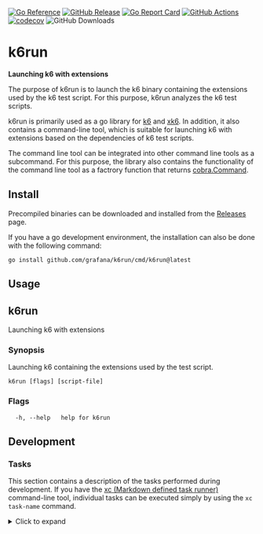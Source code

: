[![Go Reference](https://pkg.go.dev/badge/github.com/grafana/k6run.svg)](https://pkg.go.dev/github.com/grafana/k6run)
[![GitHub Release](https://img.shields.io/github/v/release/grafana/k6run)](https://github.com/grafana/k6run/releases/)
[![Go Report Card](https://goreportcard.com/badge/github.com/grafana/k6run)](https://goreportcard.com/report/github.com/grafana/k6run)
[![GitHub Actions](https://github.com/grafana/k6run/actions/workflows/test.yml/badge.svg)](https://github.com/grafana/k6run/actions/workflows/test.yml)
[![codecov](https://codecov.io/gh/grafana/k6run/graph/badge.svg?token=X9EUHZZADY)](https://codecov.io/gh/grafana/k6run)
![GitHub Downloads](https://img.shields.io/github/downloads/grafana/k6run/total)

<h1 name="title">k6run</h1>

**Launching k6 with extensions**

The purpose of k6run is to launch the k6 binary containing the extensions used by the k6 test script. For this purpose, k6run analyzes the k6 test scripts.

k6run is primarily used as a go library for [k6](https://github.com/grafana/k6) and [xk6](https://github.com/grafana/xk6). In addition, it also contains a command-line tool, which is suitable for launching k6 with extensions based on the dependencies of k6 test scripts.

The command line tool can be integrated into other command line tools as a subcommand. For this purpose, the library also contains the functionality of the command line tool as a factrory function that returns [cobra.Command](https://pkg.go.dev/github.com/spf13/cobra#Command).

## Install

Precompiled binaries can be downloaded and installed from the [Releases](https://github.com/grafana/k6run/releases) page.

If you have a go development environment, the installation can also be done with the following command:

```
go install github.com/grafana/k6run/cmd/k6run@latest
```

## Usage

<!-- #region cli -->
## k6run

Launching k6 with extensions

### Synopsis

Launching k6 containing the extensions used by the test script.


```
k6run [flags] [script-file]
```

### Flags

```
  -h, --help   help for k6run
```

<!-- #endregion cli -->

## Development

### Tasks

This section contains a description of the tasks performed during development. If you have the [xc (Markdown defined task runner)](https://github.com/joerdav/xc) command-line tool, individual tasks can be executed simply by using the `xc task-name` command.

<details><summary>Click to expand</summary>

#### readme

Update documentation in README.md.

```
go run ./tools/gendoc README.md
```

#### lint

Run the static analyzer.

```
golangci-lint run
```

#### test

Run the tests.

```
go test -count 1 -race -coverprofile=build/coverage.txt ./...
```

#### coverage

View the test coverage report.

```
go tool cover -html=build/coverage.txt
```

#### build

Build the executable binary.

This is the easiest way to create an executable binary (although the release process uses the goreleaser tool to create release versions).

```
go build -ldflags="-w -s" -o build/k6run ./cmd/k6run
```

#### snapshot

Creating an executable binary with a snapshot version.

The goreleaser command-line tool is used during the release process. During development, it is advisable to create binaries with the same tool from time to time.

```
goreleaser build --snapshot --clean --single-target -o build/k6run
```

#### clean

Delete the build directory.

```
rm -rf build
```

</details>

